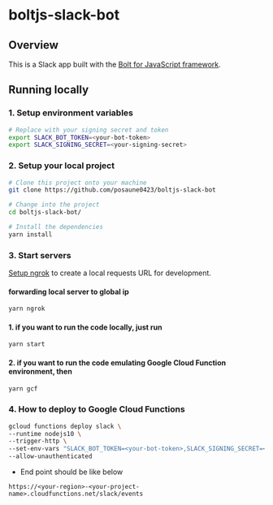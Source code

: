 # boltjs-slack-bot

## Overview
This is a Slack app built with the [Bolt for JavaScript framework](https://slack.dev/bolt-js/).

## Running locally

### 1. Setup environment variables

```zsh
# Replace with your signing secret and token
export SLACK_BOT_TOKEN=<your-bot-token>
export SLACK_SIGNING_SECRET=<your-signing-secret>
```

### 2. Setup your local project

```zsh
# Clone this project onto your machine
git clone https://github.com/posaune0423/boltjs-slack-bot

# Change into the project
cd boltjs-slack-bot/

# Install the dependencies
yarn install
```

### 3. Start servers

[Setup ngrok](https://slack.dev/bolt-js/tutorial/getting-started#setting-up-events) to create a local requests URL for development.

#### forwarding local server to global ip
```zsh
yarn ngrok
```
#### 1. if you want to run the code locally, just run

```zsh
yarn start
```

#### 2. if you want to run the code emulating Google Cloud Function environment, then
```zsh
yarn gcf
```

### 4. How to deploy to Google Cloud Functions
```zsh
gcloud functions deploy slack \
--runtime nodejs10 \
--trigger-http \
--set-env-vars "SLACK_BOT_TOKEN=<your-bot-token>,SLACK_SIGNING_SECRET=<your-signing-secret>" \
--allow-unauthenticated
```
- End point should be like below

`https://<your-region>-<your-project-name>.cloudfunctions.net/slack/events`
